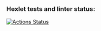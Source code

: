 ### Hexlet tests and linter status:
[![Actions Status](https://github.com/AlekRing/frontend-project-11/workflows/hexlet-check/badge.svg)](https://github.com/AlekRing/frontend-project-11/actions)